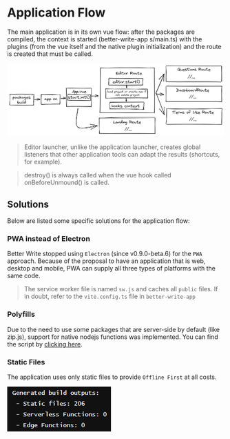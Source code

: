# Application Flow

The main application is in its own vue flow: after the packages are compiled, the context is started (better-write-app s/main.ts) with the plugins (from the vue itself and the native plugin initialization) and the route is created that must be called.

![Applicaton Flow](../.github/applicationbase.png)

> Editor launcher, unlike the application launcher, creates global listeners that other application tools can adapt the results (shortcuts, for example).

> destroy() is always called when the vue hook called onBeforeUnmound() is called.

## Solutions

Below are listed some specific solutions for the application flow:

### PWA instead of Electron

Better Write stopped using `Electron` (since v0.9.0-beta.6) for the `PWA` approach. Because of the proposal to have an application that is web, desktop and mobile, PWA can supply all three types of platforms with the same code.

> The service worker file is named `sw.js` and caches all `public` files. If in doubt, refer to the `vite.config.ts` file in `better-write-app`

### Polyfills

Due to the need to use some packages that are server-side by default (like zip.js), support for native nodejs functions was implemented. You can find the script by [clicking here](https://github.com/Novout/betterwrite/blob/main/packages/better-write-app/scripts/vite.ts).

### Static Files

The application uses only static files to provide `Offline First` at all costs.

![Static Files Build Example](../.github/vercelflow.png)